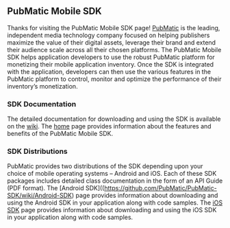 ## PubMatic Mobile SDK

Thanks for visiting the PubMatic Mobile SDK page! 
[PubMatic](http://www.pubmatic.com) is the leading, independent media technology company focused on helping publishers maximize the value of their digital assets, leverage their brand and extend their audience scale across all their chosen platforms.
The PubMatic Mobile SDK helps application developers to use the robust PubMatic platform for monetizing their mobile application inventory. Once the SDK is integrated with the application, developers can then use the various features in the PubMatic platform to control, monitor and optimize the performance of their inventory’s monetization.

### SDK Documentation

The detailed documentation for downloading and using the SDK is available on the [wiki](https://github.com/PubMatic/PubMatic-SDK/wiki/Main-Page).
The [home](https://github.com/PubMatic/PubMatic-SDK/wiki/Main-Page) page provides information about the features and benefits of the PubMatic Mobile SDK.

### SDK Distributions

PubMatic provides two distributions of the SDK depending upon your choice of mobile operating systems – Android and iOS. 
Each of these SDK packages includes detailed class documentation in the form of an API Guide (PDF format).
The [Android SDK]((https://github.com/PubMatic/PubMatic-SDK/wiki/Android-SDK) page provides information about downloading and using the Android SDK in your application along with code samples.
The [iOS SDK](https://github.com/PubMatic/PubMatic-SDK/wiki/iOS-SDK) page provides information about downloading and using the iOS SDK in your application along with code samples.
